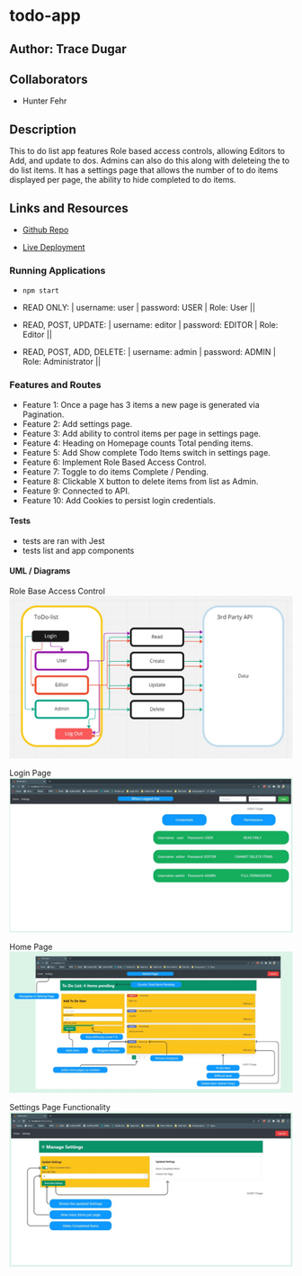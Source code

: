 # todo-app

## Author: Trace Dugar

## Collaborators

- Hunter Fehr

## Description

This to do list app features Role based access controls, allowing Editors to Add, and update to dos. Admins can also do this along with deleteing the to do list items.
It has a settings page that allows the number of to do items displayed per page, the ability to hide completed to do items.

## Links and Resources

- [Github Repo](https://github.com/TraceDugar/todo-app)

- [Live Deployment](https://todo-app-traced.onrender.com)

### Running Applications

- `npm start`

- READ ONLY:      |         username: user   |    password: USER  |   Role: User ||

- READ, POST, UPDATE:  |    username: editor  |   password: EDITOR  |  Role: Editor ||

- READ, POST, ADD, DELETE: | username: admin   |   password: ADMIN  |   Role: Administrator ||

### Features and Routes

- Feature 1: Once a page has 3 items a new page is generated via Pagination.
- Feature 2: Add settings page.
- Feature 3: Add ability to control items per page in settings page.
- Feature 4: Heading on Homepage counts Total pending items.
- Feature 5: Add Show complete Todo Items switch in settings page.
- Feature 6: Implement Role Based Access Control.
- Feature 7: Toggle to do items Complete / Pending.
- Feature 8: Clickable X button to delete items from list as Admin.
- Feature 9: Connected to API.
- Feature 10: Add Cookies to persist login credentials.

#### Tests

- tests are ran with Jest
- tests list and app components

#### UML / Diagrams

Role Base Access Control
![RBAC UML](assets/Auth_and_RBAC.jpg)

Login Page
![Login Page](assets/labled_loginPage.jpg)

Home Page
![Home Page](assets/labeled_homePage.jpg)

Settings Page Functionality
![Settings Page](assets/labeled_toDoSettings.jpg)

